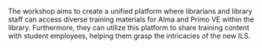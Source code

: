 
The workshop aims to create a unified platform where librarians and library staff can access diverse training materials for Alma and Primo VE within the library. Furthermore, they can utilize this platform to share training content with student employees, helping them grasp the intricacies of the new ILS.
